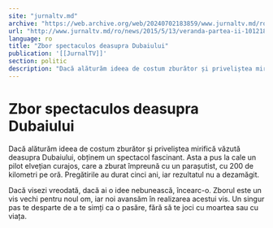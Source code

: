```yaml
---
site: "jurnaltv.md"
archive: "https://web.archive.org/web/20240702183859/www.jurnaltv.md/ro/news/2015/5/13/veranda-partea-ii-10121822/"
url: "http://www.jurnaltv.md/ro/news/2015/5/13/veranda-partea-ii-10121822/"
language: ro
title: "Zbor spectaculos deasupra Dubaiului"
publication: '[[JurnalTV]]'
section: politic
description: "Dacă alăturăm ideea de costum zburător și priveliștea mirifică văzută deasupra Dubaiului, obținem un spectacol fascinant. Asta a pus la cale un pilot..."
---
```


# Zbor spectaculos deasupra Dubaiului

Dacă alăturăm ideea de costum zburător și priveliștea mirifică văzută deasupra Dubaiului, obținem un spectacol fascinant. Asta a pus la cale un pilot elvețian curajos, care a zburat împreună cu un parașutist, cu 200 de kilometri pe oră. Pregătirile au durat cinci ani, iar rezultatul nu a dezamăgit.

Dacă visezi vreodată, dacă ai o idee nebunească, încearc-o. Zborul este un vis vechi pentru noul om, iar noi avansăm în realizarea acestui vis. Un singur pas te desparte de a te simți ca o pasăre, fără să te joci cu moartea sau cu viața.
